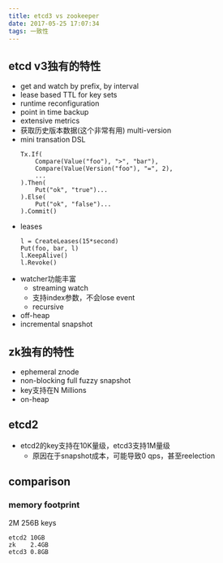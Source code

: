 ```yaml
---
title: etcd3 vs zookeeper
date: 2017-05-25 17:07:34
tags: 一致性
---
```


## etcd v3独有的特性

- get and watch by prefix, by interval
- lease based TTL for key sets
- runtime reconfiguration
- point in time backup
- extensive metrics
- 获取历史版本数据(这个非常有用)
  multi-version
- mini transation DSL
  ```
  Tx.If(
      Compare(Value("foo"), ">", "bar"),
      Compare(Value(Version("foo"), "=", 2),
      ...
  ).Then(
      Put("ok", "true")...
  ).Else(
      Put("ok", "false")...
  ).Commit()
  ```
- leases
  ```
  l = CreateLeases(15*second)
  Put(foo, bar, l)
  l.KeepAlive()
  l.Revoke()
  ```
- watcher功能丰富
  - streaming watch
  - 支持index参数，不会lose event
  - recursive
- off-heap
- incremental snapshot

## zk独有的特性

- ephemeral znode
- non-blocking full fuzzy snapshot
- key支持在N Millions
- on-heap

## etcd2

- etcd2的key支持在10K量级，etcd3支持1M量级
  - 原因在于snapshot成本，可能导致0 qps，甚至reelection

## comparison

### memory footprint

2M 256B keys
```
etcd2 10GB
zk    2.4GB
etcd3 0.8GB
```
